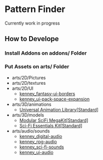 # Pattern Finder
Currently work in progress

## How to Develope
### Install Addons on addons/ Folder
### Put Assets on arts/ Folder
* arts/2D/Pictures
* arts/2D/textures
* arts/2D/UI
	* [kenney_fantasy-ui-borders](https://kenney.nl/assets/fantasy-ui-borders)
	* [kenney_ui-pack-space-expansion](https://kenney.nl/assets/ui-pack-sci-fi)
* arts/3D/animations
	* [Universal Animation Library\[Standard\]](https://quaternius.com/packs/universalanimationlibrary.html)
* arts/3D/models
	* [Modular SciFi MegaKit\[Standard\]](https://quaternius.com/packs/modularscifimegakit.html)
	* [Sci-Fi Essentials Kit\[Standard\]](https://quaternius.com/packs/scifiessentialskit.html)
* arts/audio/sounds
	* [kenney_digital-audio](https://kenney.nl/assets/digital-audio)
	* [kenney_rpg-audio](https://kenney.nl/assets/rpg-audio)
	* [kenney_sci-fi-sounds](https://kenney.nl/assets/sci-fi-sounds)
	* [kenney_ui-audio](https://kenney.nl/assets/ui-audio)

